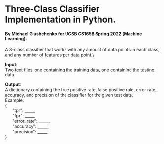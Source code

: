 # Three-Class Classifier Implementation in Python.
#### By Michael Glushchenko for UCSB CS165B Spring 2022 (Machine Learning).

A 3-class classifier that works with any amount of data points in each class, and any number of features per data point.\

**Input**:\
Two text files, one containing the training data, one containing the testing data.

**Output**:\
A dictionary containing the true positive rate,  false positive rate, error rate, accuracy, and precision of the classifier for the given test data.\
Example:\
{\
&nbsp;&nbsp;&nbsp;&nbsp;&nbsp;&nbsp;"tpr": _____,\
&nbsp;&nbsp;&nbsp;&nbsp;&nbsp;&nbsp;"fpr": _____,\
&nbsp;&nbsp;&nbsp;&nbsp;&nbsp;&nbsp;"error_rate": _____,\
&nbsp;&nbsp;&nbsp;&nbsp;&nbsp;&nbsp;"accuracy": _____,\
&nbsp;&nbsp;&nbsp;&nbsp;&nbsp;&nbsp;"precision": _____,\
}
